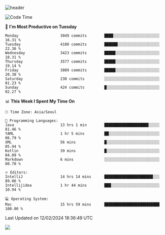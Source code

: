 ![header](https://capsule-render.vercel.app/api?type=Egg&color=timeAuto&height=300&section=header&text=PoPo&fontSize=90&animation=fadeIn)

  <!--START_SECTION:waka-->
![Code Time](http://img.shields.io/badge/Code%20Time-1%2C470%20hrs-blue)

📅 **I'm Most Productive on Tuesday** 

```text
Monday                   3049 commits        ████░░░░░░░░░░░░░░░░░░░░░   16.31 % 
Tuesday                  4180 commits        ██████░░░░░░░░░░░░░░░░░░░   22.36 % 
Wednesday                3423 commits        █████░░░░░░░░░░░░░░░░░░░░   18.31 % 
Thursday                 3577 commits        █████░░░░░░░░░░░░░░░░░░░░   19.14 % 
Friday                   3809 commits        █████░░░░░░░░░░░░░░░░░░░░   20.38 % 
Saturday                 230 commits         ░░░░░░░░░░░░░░░░░░░░░░░░░   01.23 % 
Sunday                   424 commits         █░░░░░░░░░░░░░░░░░░░░░░░░   02.27 % 
```


📊 **This Week I Spent My Time On** 

```text
🕑︎ Time Zone: Asia/Seoul

💬 Programming Languages: 
Java                     13 hrs 1 min        ████████████████████░░░░░   81.46 % 
YAML                     1 hr 5 mins         ██░░░░░░░░░░░░░░░░░░░░░░░   06.79 % 
XML                      56 mins             █░░░░░░░░░░░░░░░░░░░░░░░░   05.94 % 
Kotlin                   39 mins             █░░░░░░░░░░░░░░░░░░░░░░░░   04.09 % 
Markdown                 6 mins              ░░░░░░░░░░░░░░░░░░░░░░░░░   00.70 % 

🔥 Editors: 
IntelliJ                 14 hrs 14 mins      ██████████████████████░░░   89.06 % 
Intellijidea             1 hr 44 mins        ███░░░░░░░░░░░░░░░░░░░░░░   10.94 % 

💻 Operating System: 
Mac                      15 hrs 59 mins      █████████████████████████   100.00 % 
```


 Last Updated on 12/02/2024 18:36:49 UTC
<!--END_SECTION:waka-->



<img src="https://capsule-render.vercel.app/api?type=Egg&color=timeAuto&height=300&section=footer&text=PoPo&fontSize=90&animation=fadeIn&reversal=true" />
